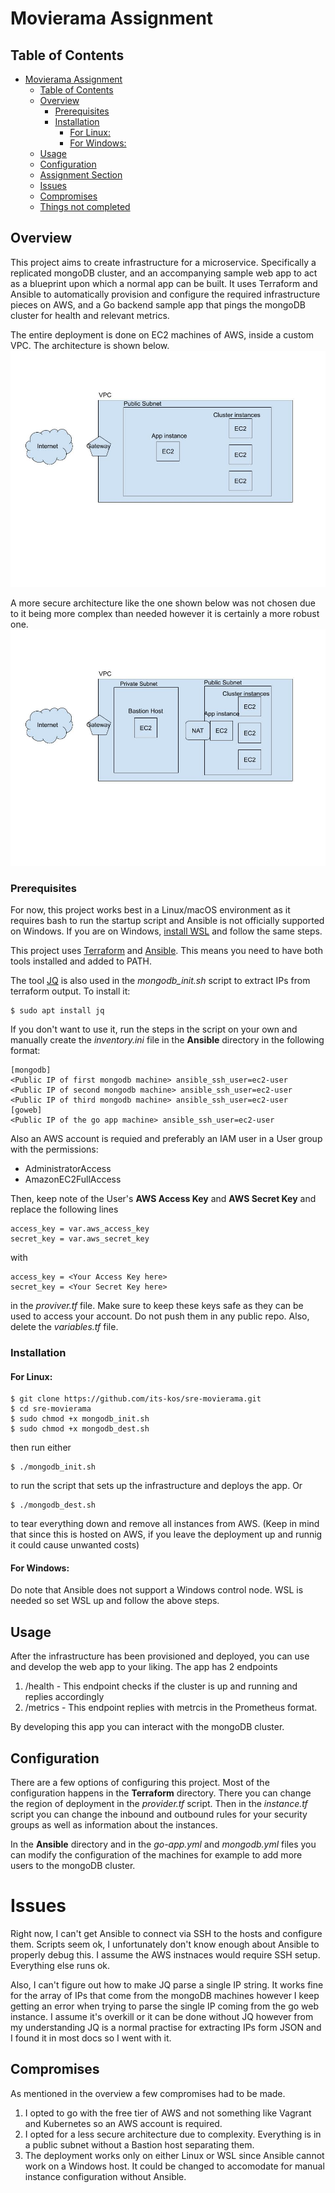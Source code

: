 # Movierama Assignment



## Table of Contents

- [Movierama Assignment](#movierama-assignment)
  - [Table of Contents](#table-of-contents)
  - [Overview](#overview)
    - [Prerequisites](#prerequisites)
    - [Installation](#installation)
      - [For Linux:](#for-linux)
      - [For Windows:](#for-windows)
  - [Usage](#usage)
  - [Configuration](#configuration)
  - [Assignment Section](#assignment-section)
  - [Issues](#issues)
  - [Compromises](#compromises)
  - [Things not completed](#things-not-completed)

## Overview

This project aims to create infrastructure for a microservice. Specifically a replicated mongoDB cluster, and an accompanying sample web app to act as a blueprint upon which a normal app can be built. It uses Terraform and Ansible to automatically provision and configure the required infrastructure pieces on AWS, and a Go backend sample app that pings the mongoDB cluster for health and relevant metrics.

The entire deployment is done on EC2 machines of AWS, inside a custom VPC. The architecture is shown below.
![Current arch](current.jpg)

A more secure architecture like the one shown below was not chosen due to it being more complex than needed however it is certainly a more robust one.
![Otherarch](other.jpg)

### Prerequisites

For now, this project works best in a Linux/macOS environment as it requires bash to run the startup script and Ansible is not officially supported on Windows. If you are on Windows, [install WSL](https://learn.microsoft.com/en-us/windows/wsl/install) and follow the same steps. 

This project uses [Terraform](https://developer.hashicorp.com/terraform/downloads?ajs_aid=406e18d1-b747-4153-bf58-60f840b3f37e&product_intent=terraform) and [Ansible](https://docs.ansible.com/ansible/latest/installation_guide/intro_installation.html). This means you need to have both tools installed and added to PATH.

The tool [JQ](https://jqlang.github.io/jq/) is also used in the *mongodb_init.sh* script to extract IPs from terraform output. To install it:
```
$ sudo apt install jq
```
If you don't want to use it, run the steps in the script on your own and manually create the *inventory.ini* file in the **Ansible** directory in the following format:
```
[mongodb]
<Public IP of first mongodb machine> ansible_ssh_user=ec2-user
<Public IP of second mongodb machine> ansible_ssh_user=ec2-user
<Public IP of third mongodb machine> ansible_ssh_user=ec2-user
[goweb]
<Public IP of the go app machine> ansible_ssh_user=ec2-user
```

Also an AWS account is requied and preferably an IAM user in a User group with the permissions:

* AdministratorAccess
* AmazonEC2FullAccess

Then, keep note of the User's **AWS Access Key** and **AWS Secret Key** and replace the following lines
```
access_key = var.aws_access_key
secret_key = var.aws_secret_key
```
with 
```
access_key = <Your Access Key here>
secret_key = <Your Secret Key here>
```
in the *proviver.tf* file. Make sure to keep these keys safe as they can be used to access your account. Do not push them in any public repo. Also, delete the *variables.tf* file.

### Installation

#### For Linux:

```
$ git clone https://github.com/its-kos/sre-movierama.git
$ cd sre-movierama
$ sudo chmod +x mongodb_init.sh
$ sudo chmod +x mongodb_dest.sh
```
then run either
```
$ ./mongodb_init.sh
```
to run the script that sets up the infrastructure and deploys the app.
Or
```
$ ./mongodb_dest.sh
```
to tear everything down and remove all instances from AWS. (Keep in mind that since this is hosted on AWS, if you leave the deployment up and runnig it could cause unwanted costs)

#### For Windows:
Do note that Ansible does not support a Windows control node. WSL is needed so set WSL up and follow the above steps.

## Usage

After the infrastructure has been provisioned and deployed, you can use and develop the web app to your liking. The app has 2 endpoints 

1) /health - This endpoint checks if the cluster is up and running and replies accordingly
2) /metrics - This endpoint replies with metrcis in the Prometheus format.

By developing this app you can interact with the mongoDB cluster.

## Configuration

There are a few options of configuring this project. Most of the configuration happens in the **Terraform** directory. There you can change the region of deployment in the *provider.tf* script. Then in the *instance.tf* script you can change the inbound and outbound rules for your security groups as well as information about the instances.

In the **Ansible** directory and in the *go-app.yml* and *mongodb.yml* files you can modify the configuration of the machines for example to add more users to the mongoDB cluster.

# Issues
Right now, I can't get Ansible to connect via SSH to the hosts and configure them. Scripts seem ok, I unfortunately don't know enough about Ansible to properly debug this. I assume the AWS instnaces would require SSH setup. Everything else runs ok.

Also, I can't figure out how to make JQ parse a single IP string. It works fine for the array of IPs that come from the mongoDB machines however I keep getting an error when trying to parse the single IP coming from the go web instance. I assume it's overkill or it can be done without JQ however from my understanding JQ is a normal practise for extracting IPs form JSON and I found it in most docs so I went with it.

## Compromises

As mentioned in the overview a few compromises had to be made. 

1) I opted to go with the free tier of AWS and not something like Vagrant and Kubernetes so an AWS account is required.
2) I opted for a less secure architecture due to complexity. Everything is in a public subnet without a Bastion host separating them.
3) The deployment works only on either Linux or WSL since Ansible cannot work on a Windows host. It could be changed to accomodate for manual instance configuration without Ansible.
